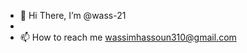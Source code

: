 - 👋 Hi There, I’m @wass-21
- 
- 📫 How to reach me wassimhassoun310@gmail.com

<!---
wass-21/wass-21 is a ✨ special ✨ repository because its `README.md` (this file) appears on your GitHub profile.
You can click the Preview link to take a look at your changes.
--->
